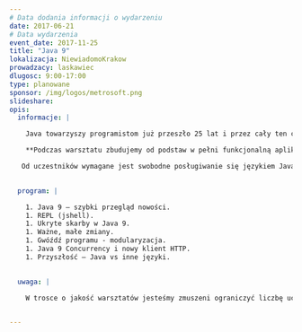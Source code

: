 ```yaml
---
# Data dodania informacji o wydarzeniu
date: 2017-06-21
# Data wydarzenia
event_date: 2017-11-25
title: "Java 9"
lokalizacja: NiewiadomoKrakow
prowadzacy: laskawiec
dlugosc: 9:00-17:00
type: planowane
sponsor: /img/logos/metrosoft.png
slideshare:
opis:
  informacje: |

    Java towarzyszy programistom już przeszło 25 lat i przez cały ten czas ulegała licznym modyfikacjom i usprawnieniom. Java stała się jednym z najpopularniejszych języków programowania na świecie i pomimo rosnącej konkurencji, cieszy się nieustającym zainteresowaniem. Java w wersji 9, która została oficjalnie zaprezentowana we wrześniu tego roku, wytycza kierunek rozwoju języka na przestrzeni kolejnych lat. Wersja 9 wprowadza liczne zmiany (ponad 90 JEPów - http://openjdk.java.net/projects/jdk9/), które wpływają na naszą codzienną pracę. Modularyzacja, wsparcie dla Reactive Streams, nowy klient HTTP, REPL i wiele, wiele innych dają nowe możliwości, ale wymagają również zmiany obecnych przyzwyczajeń.

    **Podczas warsztatu zbudujemy od podstaw w pełni funkcjonalną aplikację, która wykorzystywać będzie nowości w najnowszej wersji języka. Przyjrzymy się najpopularniejszym usprawnieniom i tym, które na pierwszy rzut oka są niewidoczne. Zastanowimy się nad przyczynami wprowadzenia konkretnych modyfikacji i ich konsekwencjami. Nie będziemy wyłącznie testować nowych rozwiązań w laboratoryjnych warunkach, ale poddamy je praktycznej weryfikacji. Głównym celem warsztatu jest zaprezentowanie możliwości nowej wersji Javy na bazie rzeczywistych przypadków użycia.**

   Od uczestników wymagane jest swobodne posługiwanie się językiem Java. Uczestnicy w trakcie zajęć korzystają z własnego sprzętu. Przed warsztatem uczestnicy dostaną instrukcję przygotowania środowiska. W przypadku problemów, wszystko zostanie zainstalowane w ramach zajęć.
 

  program: |

    1. Java 9 – szybki przegląd nowości.
    1. REPL (jshell).
    1. Ukryte skarby w Java 9.
    1. Ważne, małe zmiany.
    1. Gwóźdź programu - modularyzacja.
    1. Java 9 Concurrency i nowy klient HTTP.
    1. Przyszłość – Java vs inne języki.

   
  uwaga: |

    W trosce o jakość warsztatów jesteśmy zmuszeni ograniczyć liczbę uczestników. **Kwalifikacja odbywa się na podstawie odpowiedzi udzielonych w formularzu zgłoszeniowym oraz - w dalszym kroku - kolejności zgłoszeń.** Potwierdzenie udziału w warsztatach wraz z instrukcją przygotowania środowiska otrzymasz najpóźniej na 7 dni przed planowaną datą wydarzenia.
 

---
```

